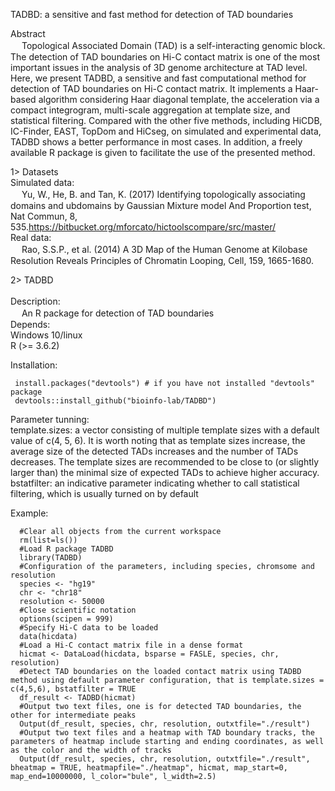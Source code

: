 TADBD: a sensitive and fast method for detection of TAD boundaries

Abstract<br>
 　 Topological Associated Domain (TAD) is a self-interacting genomic block. The detection of TAD boundaries on Hi-C contact matrix is one of the most important issues in the analysis of 3D genome architecture at TAD level. Here, we present TADBD, a sensitive and fast computational method for detection of TAD boundaries on Hi-C contact matrix. It implements a Haar-based algorithm considering Haar diagonal template, the acceleration via a compact integrogram, multi-scale aggregation at template size, and statistical filtering. Compared with the other five methods, including HiCDB, IC-Finder, EAST, TopDom and HiCseg, on simulated and experimental data, TADBD shows a better performance in most cases. In addition, a freely available R package is given to facilitate the use of the presented method.

1> Datasets<br>
  Simulated data:<br>
 　   Yu, W., He, B. and Tan, K. (2017) Identifying topologically associating domains and ubdomains by Gaussian Mixture model And 
      Proportion test, Nat Commun, 8, 535.https://bitbucket.org/mforcato/hictoolscompare/src/master/<br> 
  Real data:<br>
 　   Rao, S.S.P., et al. (2014) A 3D Map of the Human Genome at Kilobase Resolution Reveals Principles of Chromatin Looping, Cell, 159, 1665-1680.<br> 
		
2> TADBD<br>		
  Description:<br>
 　   An R package for detection of TAD boundaries<br> 
  Depends:<br>
      Windows 10/linux<br>
      R (>= 3.6.2)<br>
     
 Installation:<br>
 ```
  install.packages("devtools") # if you have not installed "devtools" package
  devtools::install_github("bioinfo-lab/TADBD")
 ```
  Parameter tunning:<br>
  template.sizes: a vector consisting of multiple template sizes with a default value of c(4, 5, 6). It is worth noting that as template sizes increase, the average size of the detected TADs increases and the number of TADs decreases. The template sizes are recommended to be close to (or slightly larger than) the minimal size of expected TADs to achieve higher accuracy.<br>
  bstatfilter: an indicative parameter indicating whether to call statistical filtering, which is usually turned on by default<br>

Example:<br>
```
  #Clear all objects from the current workspace
  rm(list=ls())
  #Load R package TADBD
  library(TADBD)
  #Configuration of the parameters, including species, chromsome and resolution
  species <- "hg19"
  chr <- "chr18"
  resolution <- 50000
  #Close scientific notation
  options(scipen = 999)
  #Specify Hi-C data to be loaded
  data(hicdata)
  #Load a Hi-C contact matrix file in a dense format
  hicmat <- DataLoad(hicdata, bsparse = FASLE, species, chr, resolution)
  #Detect TAD boundaries on the loaded contact matrix using TADBD method using default parameter configuration, that is template.sizes = c(4,5,6), bstatfilter = TRUE
  df_result <- TADBD(hicmat)
  #Output two text files, one is for detected TAD boundaries, the other for intermediate peaks
  Output(df_result, species, chr, resolution, outxtfile="./result")
  #Output two text files and a heatmap with TAD boundary tracks, the parameters of heatmap include starting and ending coordinates, as well as the color and the width of tracks
  Output(df_result, species, chr, resolution, outxtfile="./result", bheatmap = TRUE, heatmapfile="./heatmap", hicmat, map_start=0, map_end=10000000, l_color="bule", l_width=2.5)
```
